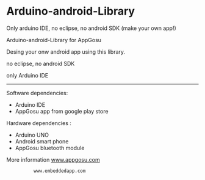 Arduino-android-Library
==============
Only arduino IDE, no eclipse, no android SDK (make your own app!)

Arduino-android-Library for AppGosu

Desing your onw android app using this library.

no eclipse, no android SDK

only Arduino IDE

-------------------------

Software dependencies:
* Arduino IDE
* AppGosu app from google play store


Hardware dependencies : 
* Arduino UNO
* Android smart phone
* AppGosu bluetooth module
 

More information   www.appgosu.com
 
              www.embeddedapp.com 
